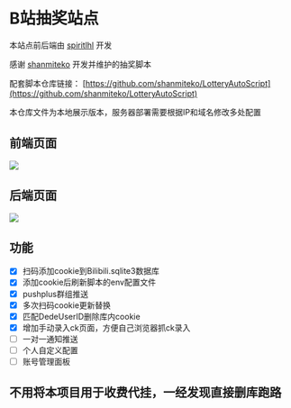 # B站抽奖站点

本站点前后端由 [spiritlhl](https://github.com/spiritLHL) 开发

感谢 [shanmiteko](https://github.com/shanmiteko) 开发并维护的抽奖脚本

配套脚本仓库链接： [https://github.com/shanmiteko/LotteryAutoScript](https://github.com/shanmiteko/LotteryAutoScript)

本仓库文件为本地展示版本，服务器部署需要根据IP和域名修改多处配置

## 前端页面

![](https://i.loli.net/2021/09/25/cmyxInagYdlFjtb.png)

## 后端页面

![](https://i.loli.net/2021/09/25/oNSFZlKV8q3H9CP.png)

## 功能

- [x] 扫码添加cookie到Bilibili.sqlite3数据库
- [x] 添加cookie后刷新脚本的env配置文件
- [x] pushplus群组推送
- [x] 多次扫码cookie更新替换
- [x] 匹配DedeUserID删除库内cookie
- [x] 增加手动录入ck页面，方便自己浏览器抓ck录入
- [ ] 一对一通知推送
- [ ] 个人自定义配置
- [ ] 账号管理面板

## 不用将本项目用于收费代挂，一经发现直接删库跑路
